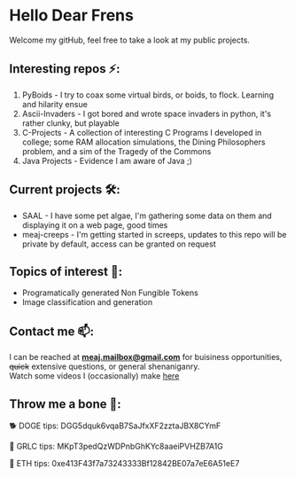 # Hello Dear Frens
Welcome my gitHub, feel free to take a look at my public projects.
## Interesting repos ⚡:
1. PyBoids - I try to coax some virtual birds, or boids, to flock. Learning and hilarity ensue
2. Ascii-Invaders - I got bored and wrote space invaders in python, it's rather clunky, but playable
3. C-Projects - A collection of interesting C Programs I developed in college; some RAM allocation simulations, the Dining Philosophers problem, and a sim of the Tragedy of the Commons
4. Java Projects - Evidence I am aware of Java ;)
## Current projects 🛠️:
* SAAL - I have some pet algae, I'm gathering some data on them and displaying it on a web page, good times
* meaj-creeps - I'm getting started in screeps, updates to this repo will be private by default, access can be granted on request
## Topics of interest 🌱:
* Programatically generated Non Fungible Tokens
* Image classification and generation
## Contact me 📫:
I can be reached at **meaj.mailbox@gmail.com** for buisiness opportunities, ~~quick~~ extensive questions, or general shenaniganry.   
Watch some videos I (occasionally) make [here](https://www.youtube.com/channel/UC9_9vFneCA4rA2FWsUTf15A)
## Throw me a bone 🦴:
🐕 DOGE tips: DGG5dquk6vqaB7SaJfxXF2zztaJBX8CYmF

🧄 GRLC tips: MKpT3pedQzWDPnbGhKYc8aaeiPVHZB7A1G

💠 ETH tips: 0xe413F43f7a73243333Bf12842BE07a7eE6A51eE7
